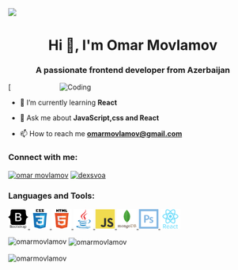 <img src="[https://i.ibb.co/S6FCxfP/image.png](https://user-images.githubusercontent.com/74038190/241765440-80728820-e06b-4f96-9c9e-9df46f0cc0a5.gif)"/>
<h1 align="center">Hi 👋, I'm Omar Movlamov</h1>
<h3 align="center">A passionate frontend developer from Azerbaijan</h3>[<img align="right" alt="Coding" width="400" src="https://www.lambdatest.com/resources/images/news24.gif"/>



- 🌱 I’m currently learning **React**

- 💬 Ask me about **JavaScript,css and React**

- 📫 How to reach me **omarmovlamov@gmail.com**

<h3 align="left">Connect with me:</h3>
<p align="left">
<a href="https://linkedin.com/in/omar movlamov" target="blank"><img align="center" src="https://raw.githubusercontent.com/rahuldkjain/github-profile-readme-generator/master/src/images/icons/Social/linked-in-alt.svg" alt="omar movlamov" height="30" width="40" /></a>
<a href="https://instagram.com/dexsvoa" target="blank"><img align="center" src="https://raw.githubusercontent.com/rahuldkjain/github-profile-readme-generator/master/src/images/icons/Social/instagram.svg" alt="dexsvoa" height="30" width="40" /></a>
</p>

<h3 align="left">Languages and Tools:</h3>
<p align="left"> <a href="https://getbootstrap.com" target="_blank" rel="noreferrer"> <img src="https://raw.githubusercontent.com/devicons/devicon/master/icons/bootstrap/bootstrap-plain-wordmark.svg" alt="bootstrap" width="40" height="40"/> </a> <a href="https://www.w3schools.com/css/" target="_blank" rel="noreferrer"> <img src="https://raw.githubusercontent.com/devicons/devicon/master/icons/css3/css3-original-wordmark.svg" alt="css3" width="40" height="40"/> </a> <a href="https://www.w3.org/html/" target="_blank" rel="noreferrer"> <img src="https://raw.githubusercontent.com/devicons/devicon/master/icons/html5/html5-original-wordmark.svg" alt="html5" width="40" height="40"/> </a> <a href="https://www.java.com" target="_blank" rel="noreferrer"> <img src="https://raw.githubusercontent.com/devicons/devicon/master/icons/java/java-original.svg" alt="java" width="40" height="40"/> </a> <a href="https://developer.mozilla.org/en-US/docs/Web/JavaScript" target="_blank" rel="noreferrer"> <img src="https://raw.githubusercontent.com/devicons/devicon/master/icons/javascript/javascript-original.svg" alt="javascript" width="40" height="40"/> </a> <a href="https://www.mongodb.com/" target="_blank" rel="noreferrer"> <img src="https://raw.githubusercontent.com/devicons/devicon/master/icons/mongodb/mongodb-original-wordmark.svg" alt="mongodb" width="40" height="40"/> </a> <a href="https://www.photoshop.com/en" target="_blank" rel="noreferrer"> <img src="https://raw.githubusercontent.com/devicons/devicon/master/icons/photoshop/photoshop-line.svg" alt="photoshop" width="40" height="40"/> </a> <a href="https://reactjs.org/" target="_blank" rel="noreferrer"> <img src="https://raw.githubusercontent.com/devicons/devicon/master/icons/react/react-original-wordmark.svg" alt="react" width="40" height="40"/> </a> </p>

<p><img align="left" src="https://github-readme-stats.vercel.app/api/top-langs?username=omarmovlamov&show_icons=true&locale=en&layout=compact" alt="omarmovlamov" /></p>

<p>&nbsp;<img align="center" src="https://github-readme-stats.vercel.app/api?username=omarmovlamov&show_icons=true&locale=en" alt="omarmovlamov" /></p>

<p><img align="center" src="https://github-readme-streak-stats.herokuapp.com/?user=omarmovlamov&" alt="omarmovlamov" /></p>
